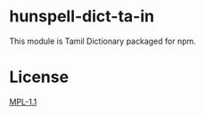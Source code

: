 # hunspell-dict-ta-in

This module is Tamil Dictionary packaged for npm.

# License

[MPL-1.1](https://github.com/kwonoj/hunspell-dict/blob/master/packages/ta-in/README_ta_IN.txt)
